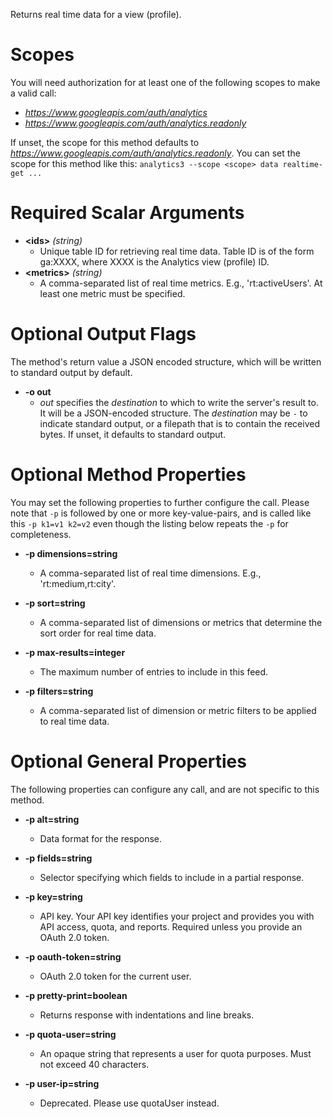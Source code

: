Returns real time data for a view (profile).
# Scopes

You will need authorization for at least one of the following scopes to make a valid call:

* *https://www.googleapis.com/auth/analytics*
* *https://www.googleapis.com/auth/analytics.readonly*

If unset, the scope for this method defaults to *https://www.googleapis.com/auth/analytics.readonly*.
You can set the scope for this method like this: `analytics3 --scope <scope> data realtime-get ...`
# Required Scalar Arguments
* **&lt;ids&gt;** *(string)*
    - Unique table ID for retrieving real time data. Table ID is of the form ga:XXXX, where XXXX is the Analytics view (profile) ID.
* **&lt;metrics&gt;** *(string)*
    - A comma-separated list of real time metrics. E.g., &#39;rt:activeUsers&#39;. At least one metric must be specified.

# Optional Output Flags

The method's return value a JSON encoded structure, which will be written to standard output by default.

* **-o out**
    - *out* specifies the *destination* to which to write the server's result to.
      It will be a JSON-encoded structure.
      The *destination* may be `-` to indicate standard output, or a filepath that is to contain the received bytes.
      If unset, it defaults to standard output.
# Optional Method Properties

You may set the following properties to further configure the call. Please note that `-p` is followed by one 
or more key-value-pairs, and is called like this `-p k1=v1 k2=v2` even though the listing below repeats the
`-p` for completeness.

* **-p dimensions=string**
    - A comma-separated list of real time dimensions. E.g., &#39;rt:medium,rt:city&#39;.

* **-p sort=string**
    - A comma-separated list of dimensions or metrics that determine the sort order for real time data.

* **-p max-results=integer**
    - The maximum number of entries to include in this feed.

* **-p filters=string**
    - A comma-separated list of dimension or metric filters to be applied to real time data.

# Optional General Properties

The following properties can configure any call, and are not specific to this method.

* **-p alt=string**
    - Data format for the response.

* **-p fields=string**
    - Selector specifying which fields to include in a partial response.

* **-p key=string**
    - API key. Your API key identifies your project and provides you with API access, quota, and reports. Required unless you provide an OAuth 2.0 token.

* **-p oauth-token=string**
    - OAuth 2.0 token for the current user.

* **-p pretty-print=boolean**
    - Returns response with indentations and line breaks.

* **-p quota-user=string**
    - An opaque string that represents a user for quota purposes. Must not exceed 40 characters.

* **-p user-ip=string**
    - Deprecated. Please use quotaUser instead.
